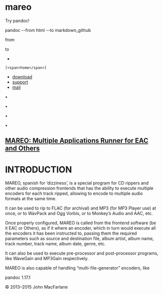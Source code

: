# mareo

Try pandoc!

pandoc --from html --to markdown_github

  from

to

-   

    [<span>home</span>]
-   [<span>download</span>]
-   [<span>support</span>]
-   [<span>mail</span>]

•

•

•

•

[MAREO: Multiple Applications Runner for EAC and Others]
--------------------------------------------------------

INTRODUCTION
============

MAREO, spanish for ‘dizziness’, is a special program for CD rippers and other audio compression frontends that has the ability to execute multiple encoders for each track ripped, allowing to encode to multiple audio formats at the same time.

It can be used to rip to FLAC (for archival) and MP3 (for MP3 Player use) at once, or to WavPack and Ogg Vorbis, or to Monkey’s Audio and AAC, etc.

Once properly configured, MAREO is called from the frontend software (be it EAC or Others), as if it where an encoder, which in turn would execute all the encoders it has been instructed to, passing them the required parameters such as source and destination file, album artist, album name, track number, track name, album date, genre, etc.

It can also be used to execute pre-processor and post-processor programs, like WaveGain and MP3Gain respectively.

MAREO is also capable of handling “multi-file-generator” encoders, like

  [<span>home</span>]: http://webearce.com.ar/ "home"
  [<span>download</span>]: http://webearce.com.ar/mareo.rar "downlaod"
  [<span>support</span>]: http://www.hydrogenaudio.org/forums/index.php?s=&showtopic=44559&view=findpost&p=391888 "support"
  [<span>mail</span>]: http://mail.google.com/hosted/webearce.com.ar "mail"
  [MAREO: Multiple Applications Runner for EAC and Others]: http://webearce.com.ar/?p=2 "Permalink"

pandoc 1.17.1

© 2013–2015 John MacFarlane
